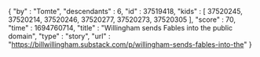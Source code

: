 {
  "by" : "Tomte",
  "descendants" : 6,
  "id" : 37519418,
  "kids" : [ 37520245, 37520214, 37520246, 37520277, 37520273, 37520305 ],
  "score" : 70,
  "time" : 1694760714,
  "title" : "Willingham sends Fables into the public domain",
  "type" : "story",
  "url" : "https://billwillingham.substack.com/p/willingham-sends-fables-into-the"
}
